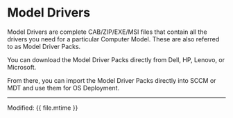 # Model Drivers

Model Drivers are complete CAB/ZIP/EXE/MSI files that contain all the drivers you need for a particular Computer Model.  These are also referred to as Model Driver Packs.

You can download the Model Driver Packs directly from Dell, HP, Lenovo, or Microsoft.

From there, you can import the Model Driver Packs directly into SCCM or MDT and use them for OS Deployment.

---

Modified: {{ file.mtime }}